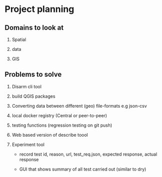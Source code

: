 # Project planning

## Domains to look at

1. Spatial

1. data

1. GIS

## Problems to solve

1. Disarm cli tool

1. build QGIS packages

1. Converting data between different (geo) file-formats e.g json-csv

1. local docker registry (Central or peer-to-peer)

1. testing functions (regression testing on git push)

1. Web based version of describe toool

1. Experiment tool
    
    - record test id, reason, url, test_req.json, expected response, actual response

    - GUI that shows summary of all test carried out (similar to dry)

